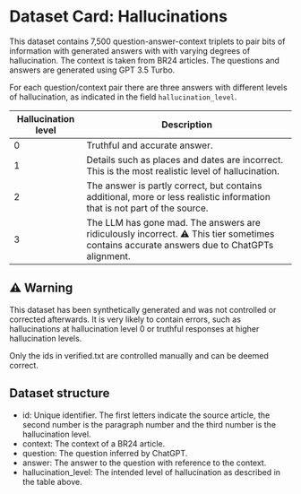 # Dataset Card: Hallucinations

This dataset contains 7,500 question-answer-context triplets to pair bits of information with generated answers with
with varying degrees of hallucination. The context is taken from BR24 articles. The questions and answers are generated
using GPT 3.5 Turbo.

For each question/context pair there are three answers with different levels of hallucination, as indicated in the field
`hallucination_level`.

| Hallucination level | Description                                                                                                                               |
|---------------------|-------------------------------------------------------------------------------------------------------------------------------------------|
| 0                   | Truthful and accurate answer.                                                                                                             |
| 1                   | Details such as places and dates are incorrect. This is the most realistic level of hallucination.                                        |
| 2                   | The answer is partly correct, but contains additional, more or less realistic information that is not part of the source.                 |
| 3                   | The LLM has gone mad. The answers are ridiculously incorrect. ⚠️ This tier sometimes contains accurate answers due to ChatGPTs alignment. |

## ⚠️ Warning

This dataset has been synthetically generated and was not controlled or corrected afterwards. 
It is very likely to contain errors, such as hallucinations at hallucination level 0 or truthful responses at higher 
hallucination levels.

Only the ids in verified.txt are controlled manually and can be deemed correct.

## Dataset structure

- id: Unique identifier. The first letters indicate the source article, the second number is the paragraph number and
  the third number is the hallucination level.
- context: The context of a BR24 article.
- question: The question inferred by ChatGPT.
- answer: The answer to the question with reference to the context.
- hallucination_level: The intended level of hallucination as described in the table above.